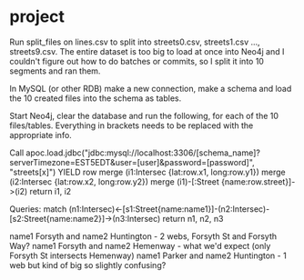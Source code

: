 # project

Run split_files on lines.csv to split into streets0.csv, streets1.csv ..., streets9.csv. The entire dataset is too big to load at once into Neo4j and I couldn't figure out how to do batches or commits, so I split it into 10 segments and ran them.

In MySQL (or other RDB) make a new connection, make a schema and load the 10 created files into the schema as tables.

Start Neo4j, clear the database and run the following, for each of the 10 files/tables. Everything in brackets needs to be replaced with the appropriate info.

Call apoc.load.jdbc("jdbc:mysql://localhost:3306/[schema_name]?serverTimezone=EST5EDT&user=[user]&password=[password]", "streets[x]") YIELD row
merge (i1:Intersec {lat:row.x1, long:row.y1})
merge (i2:Intersec {lat:row.x2, long:row.y2})
merge (i1)-[:Street {name:row.street}]->(i2)
return i1, i2

Queries:
match (n1:Intersec)<-[s1:Street{name:name1}]-(n2:Intersec)-[s2:Street{name:name2}]->(n3:Intersec)
return n1, n2, n3

name1 Forsyth and name2 Huntington - 2 webs, Forsyth St and Forsyth Way?
name1 Forsyth and name2 Hemenway - what we'd expect (only Forsyth St intersects Hemenway)
name1 Parker and name2 Huntington - 1 web but kind of big so slightly confusing?
